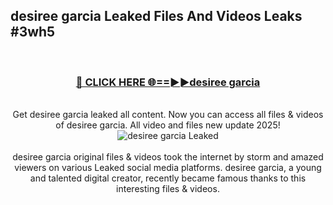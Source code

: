 ## desiree garcia Leaked Files And Videos Leaks #3wh5
<br>
<div align="center">
<h3><a href="https://watchclip.my.id/desiree garcia" rel="nofollow">🔴 CLICK HERE 🌐==►►desiree garcia</a></h3>
<br>
Get desiree garcia leaked all content. Now you can access all files & videos of desiree garcia. All video and files new update 2025!
<br>
<a href="https://watchclip.my.id/desiree garcia" rel="nofollow" data-target="animated-image.originalLink"><img src="https://i.ibb.co.com/WyWwxjT/player-gif2.gif" alt="desiree garcia Leaked" style="max-width: 100%; display: inline-block;" data-target="animated-image.originalImage"></a>
<br><br>
desiree garcia original files & videos took the internet by storm and amazed viewers on various Leaked social media platforms. desiree garcia, a young and talented digital creator, recently became famous thanks to this interesting files & videos.
</div>
<br>